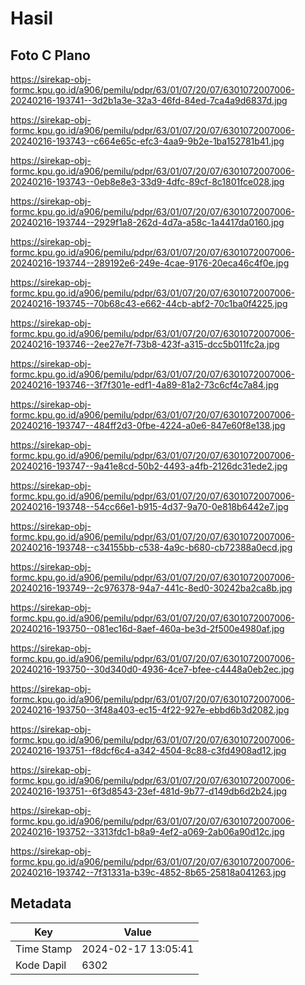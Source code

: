 # Hasil

## Foto C Plano

https://sirekap-obj-formc.kpu.go.id/a906/pemilu/pdpr/63/01/07/20/07/6301072007006-20240216-193741--3d2b1a3e-32a3-46fd-84ed-7ca4a9d6837d.jpg

https://sirekap-obj-formc.kpu.go.id/a906/pemilu/pdpr/63/01/07/20/07/6301072007006-20240216-193743--c664e65c-efc3-4aa9-9b2e-1ba152781b41.jpg

https://sirekap-obj-formc.kpu.go.id/a906/pemilu/pdpr/63/01/07/20/07/6301072007006-20240216-193743--0eb8e8e3-33d9-4dfc-89cf-8c1801fce028.jpg

https://sirekap-obj-formc.kpu.go.id/a906/pemilu/pdpr/63/01/07/20/07/6301072007006-20240216-193744--2929f1a8-262d-4d7a-a58c-1a4417da0160.jpg

https://sirekap-obj-formc.kpu.go.id/a906/pemilu/pdpr/63/01/07/20/07/6301072007006-20240216-193744--289192e6-249e-4cae-9176-20eca46c4f0e.jpg

https://sirekap-obj-formc.kpu.go.id/a906/pemilu/pdpr/63/01/07/20/07/6301072007006-20240216-193745--70b68c43-e662-44cb-abf2-70c1ba0f4225.jpg

https://sirekap-obj-formc.kpu.go.id/a906/pemilu/pdpr/63/01/07/20/07/6301072007006-20240216-193746--2ee27e7f-73b8-423f-a315-dcc5b011fc2a.jpg

https://sirekap-obj-formc.kpu.go.id/a906/pemilu/pdpr/63/01/07/20/07/6301072007006-20240216-193746--3f7f301e-edf1-4a89-81a2-73c6cf4c7a84.jpg

https://sirekap-obj-formc.kpu.go.id/a906/pemilu/pdpr/63/01/07/20/07/6301072007006-20240216-193747--484ff2d3-0fbe-4224-a0e6-847e60f8e138.jpg

https://sirekap-obj-formc.kpu.go.id/a906/pemilu/pdpr/63/01/07/20/07/6301072007006-20240216-193747--9a41e8cd-50b2-4493-a4fb-2126dc31ede2.jpg

https://sirekap-obj-formc.kpu.go.id/a906/pemilu/pdpr/63/01/07/20/07/6301072007006-20240216-193748--54cc66e1-b915-4d37-9a70-0e818b6442e7.jpg

https://sirekap-obj-formc.kpu.go.id/a906/pemilu/pdpr/63/01/07/20/07/6301072007006-20240216-193748--c34155bb-c538-4a9c-b680-cb72388a0ecd.jpg

https://sirekap-obj-formc.kpu.go.id/a906/pemilu/pdpr/63/01/07/20/07/6301072007006-20240216-193749--2c976378-94a7-441c-8ed0-30242ba2ca8b.jpg

https://sirekap-obj-formc.kpu.go.id/a906/pemilu/pdpr/63/01/07/20/07/6301072007006-20240216-193750--081ec16d-8aef-460a-be3d-2f500e4980af.jpg

https://sirekap-obj-formc.kpu.go.id/a906/pemilu/pdpr/63/01/07/20/07/6301072007006-20240216-193750--30d340d0-4936-4ce7-bfee-c4448a0eb2ec.jpg

https://sirekap-obj-formc.kpu.go.id/a906/pemilu/pdpr/63/01/07/20/07/6301072007006-20240216-193750--3f48a403-ec15-4f22-927e-ebbd6b3d2082.jpg

https://sirekap-obj-formc.kpu.go.id/a906/pemilu/pdpr/63/01/07/20/07/6301072007006-20240216-193751--f8dcf6c4-a342-4504-8c88-c3fd4908ad12.jpg

https://sirekap-obj-formc.kpu.go.id/a906/pemilu/pdpr/63/01/07/20/07/6301072007006-20240216-193751--6f3d8543-23ef-481d-9b77-d149db6d2b24.jpg

https://sirekap-obj-formc.kpu.go.id/a906/pemilu/pdpr/63/01/07/20/07/6301072007006-20240216-193752--3313fdc1-b8a9-4ef2-a069-2ab06a90d12c.jpg

https://sirekap-obj-formc.kpu.go.id/a906/pemilu/pdpr/63/01/07/20/07/6301072007006-20240216-193742--7f31331a-b39c-4852-8b65-25818a041263.jpg


## Metadata

| Key        | Value               |
| ---------- | ------------------- |
| Time Stamp | 2024-02-17 13:05:41 |
| Kode Dapil | 6302                |



